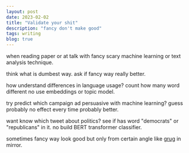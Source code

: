 ```yaml
---
layout: post
date: 2023-02-02
title: "Validate your shit"
description: "fancy don't make good"
tags: writing
blog: true
---
```


when reading paper or at talk with fancy scary machine learning or text analysis technique.

think what is dumbest way. ask if fancy way really better.

how understand differences in language usage? count how many word different no use embeddings or topic model.

try predict which campaign ad persuasive with machine learning? guess probably no effect every time probably better.

want know which tweet about politics? see if has word "democrats" or "republicans" in it. no build BERT transformer classifier.

sometimes fancy way look good but only from certain angle like [grug](https://grugbrain.dev/) in mirror.

